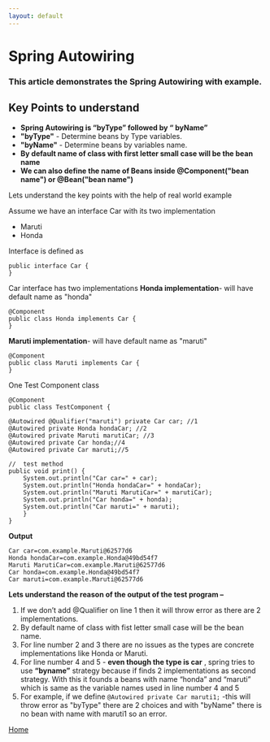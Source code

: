 ```yaml
---
layout: default
---
```


# Spring Autowiring

### This article demonstrates the Spring Autowiring with example.

## Key Points to understand
 - **Spring Autowiring is “byType” followed by “ byName”**
 - **"byType"** - Determine beans by Type variables. 
 - **"byName"** - Determine beans by variables name. 
 - **By default name of class with first letter small case will be the bean name**
 - **We can  also define the name of Beans inside @Component("bean name") or @Bean("bean name")**

Lets understand the key points with the help of real world example

Assume we have an interface Car with its two implementation
- Maruti
- Honda

Interface is defined as 

    public interface Car {
    }

Car interface has two implementations 
**Honda implementation**-   will have default name as "honda"


    @Component
    public class Honda implements Car {
    }

**Maruti implementation**-   will have default name as "maruti"

    @Component
    public class Maruti implements Car {
    }

One Test Component class 

    @Component
    public class TestComponent {
    
    @Autowired @Qualifier("maruti") private Car car; //1
    @Autowired private Honda hondaCar; //2
    @Autowired private Maruti marutiCar; //3
    @Autowired private Car honda;//4
    @Autowired private Car maruti;//5
    
    //  test method
    public void print() {
        System.out.println("Car car=" + car);
        System.out.println("Honda hondaCar=" + hondaCar);
        System.out.println("Maruti MarutiCar=" + marutiCar);
        System.out.println("Car honda=" + honda);
        System.out.println("Car maruti=" + maruti);
        }
    }

**Output**

    Car car=com.example.Maruti@62577d6
    Honda hondaCar=com.example.Honda@49bd54f7
    Maruti MarutiCar=com.example.Maruti@62577d6
    Car honda=com.example.Honda@49bd54f7
    Car maruti=com.example.Maruti@62577d6

**Lets understand the reason of the output of the test program –**

 1. If we don’t add @Qualifier on line 1 then it will throw error as there are 2 implementations.
 2. By default name of class with fist letter small case will be the bean name.
 3. For line number 2 and 3 there are no issues as the types are concrete  implementations like Honda or Maruti.
 4. For line number 4 and 5 - **even though the type is car** , spring tries to use **“byname”** strategy because if finds 2 implementations as second strategy. With this it founds a beans with name “honda” and “maruti” which is same as the variable names used in line number 4 and  5
 5. For example, if we define `@Autowired private Car maruti1;`  -this will throw error as "byType" there are 2 choices and with "byName" there is no bean with name with maruti1 so an error.
    



[Home](../)


